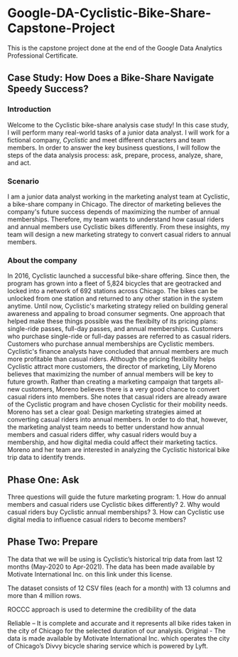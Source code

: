 # Google-DA-Cyclistic-Bike-Share-Capstone-Project
This is the capstone project done at the end of the Google Data Analytics Professional Certificate.
## Case Study: How Does a Bike-Share Navigate Speedy Success?
### Introduction
Welcome to the Cyclistic bike-share analysis case study! In this case study, I will perform many real-world tasks of a junior data analyst. I will work for a fictional company, *Cyclistic* and meet different characters and team members. In order to answer the key business questions, I will follow the steps of the data analysis process: ask, prepare, process, analyze, share, and act.
### Scenario
I am a junior data analyst working in the marketing analyst team at Cyclistic, a bike-share company in Chicago. The director of marketing believes the company's future success depends of maximizing the number of annual memberships. Therefore, my team wants to understand how casual riders and annual members use Cyclistic bikes differently. From these insights, my team will design a new marketing strategy to convert casual riders to annual members.
### About the company
In 2016, Cyclistic launched a successful bike-share offering. Since then, the program has grown into a fleet of 5,824 bicycles that are geotracked and locked into a network of 692 stations across Chicago. The bikes can be unlocked from one station and returned to any other station in the system anytime.
Until now, Cyclistic's marketing strategy relied on building general awareness and appaling to broad consumer segments. One approach that helped make these things possible was the flexibilty of its pricing plans: single-ride passes, full-day passes, and annual memberships. Customers who purchase single-ride or full-day passes are referred to as casual riders. Customers who purchase annual memberships are Cyclistic members.
Cyclistic's finance analysts have concluded that annual members are much more profitable than casual riders. Although the pricing flexibility helps Cyclistic attract more customers, the director of marketing, Lily Moreno believes that maximizing the number of annual members will be key to future growth. Rather than creating a marketing campaign that targets all-new customers, Moreno believes there is a very good chance to convert casual riders into members. She notes that casual riders are already aware of the Cyclistic program and have chosen Cyclistic for their mobility needs.
Moreno has set a clear goal: Design marketing strategies aimed at converting casual riders into annual members. In order to do that, however, the marketing analyst team needs to better understand how annual members and casual riders differ, why casual riders would buy a membership, and how digital media could affect their marketing tactics. Moreno and her team are interested in analyzing the Cyclistic historical bike trip data to identify trends.
## Phase One: Ask
Three questions will guide the future marketing program: 1. How do annual members and casual riders use Cyclistic bikes differently? 2. Why would casual riders buy Cyclistic annual memberships? 3. How can Cyclistic use digital media to influence casual riders to become members? 
## Phase Two: Prepare 
The data that we will be using is Cyclistic’s historical trip data from last 12 months (May-2020 to Apr-2021). The data has been made available by Motivate International Inc. on this link under this license.

The dataset consists of 12 CSV files (each for a month) with 13 columns and more than 4 million rows.

ROCCC approach is used to determine the credibility of the data

Reliable – It is complete and accurate and it represents all bike rides taken in the city of Chicago for the selected duration of our analysis.
Original - The data is made available by Motivate International Inc. which operates the city of Chicago’s Divvy bicycle sharing service which is powered by Lyft.

